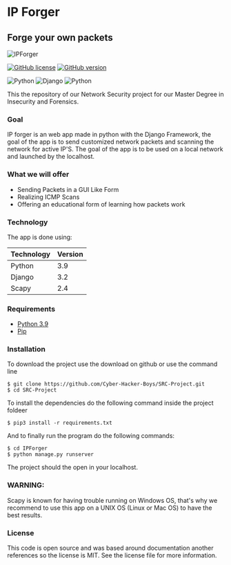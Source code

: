 # IP Forger
## Forge your own packets

![IPForger](https://i.ibb.co/ZS3ZW7V/Captura-de-ecra-2022-01-01-a-s-10-04-31-removebg-preview.png)

[![GitHub license](https://img.shields.io/github/license/Naereen/StrapDown.js.svg)](https://github.com/Naereen/StrapDown.js/blob/master/LICENSE) [![GitHub version](https://d25lcipzij17d.cloudfront.net/badge.svg?id=gh&type=6&v=1.0&x2=0)](https://github.com/Naereen/StrapDown.js)

![Python](https://img.shields.io/badge/python-3670A0?style=for-the-badge&logo=python&logoColor=ffdd54) ![Django](https://img.shields.io/badge/django-%23092E20.svg?style=for-the-badge&logo=django&logoColor=white) ![Python](https://img.shields.io/badge/scapy-green?style=for-the-badge&logo=python&logoColor=blue)

This the repository of our Network Security project for our Master Degree in Insecurity and Forensics.

### Goal
IP forger is an web app made in python with the Django Framework, the goal of the app is to send customized network packets and
scanning the network for active IP'S. The goal of the app is to be used on a local network and launched by the localhost.

### What we will offer

- Sending Packets in a GUI Like Form
- Realizing ICMP Scans
- Offering an educational form of learning how packets work

### Technology

The app is done using:

| Technology | Version      |
|------------|--------------|
| Python     | 3.9          |
| Django     | 3.2          |
|  Scapy     | 2.4          |

### Requirements

- [Python 3.9]
- [Pip]

### Installation

To download the project use the download on github or use the command line

```
$ git clone https://github.com/Cyber-Hacker-Boys/SRC-Project.git
$ cd SRC-Project
```

To install the dependencies do the following command inside the project foldeer

```
$ pip3 install -r requirements.txt
```

And to finally run the program do the following commands:

```
$ cd IPForger
$ python manage.py runserver  
```

The project should the open in your localhost.

### WARNING:

Scapy is known for having trouble running on Windows OS, that's why we recommend to use this app on a UNIX OS (Linux or Mac OS) to have the best  results.

### License

This code is open source and was based around documentation another references so the license is MIT.
See the license file for more information.

[Python 3.9]: <https://www.python.org/>
[Pip]: <https://pypi.org/project/pip/>
